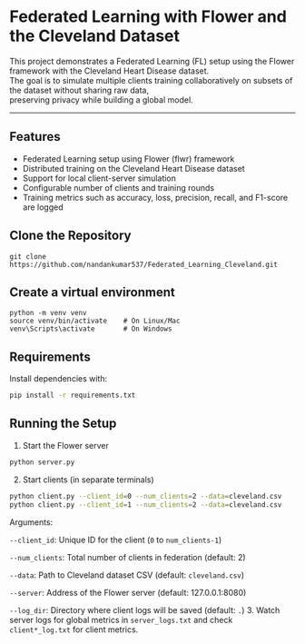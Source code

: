 # Federated Learning with Flower and the Cleveland Dataset

This project demonstrates a Federated Learning (FL) setup using the Flower framework with the Cleveland Heart Disease dataset.  
The goal is to simulate multiple clients training collaboratively on subsets of the dataset without sharing raw data,  
preserving privacy while building a global model.

---

## Features
- Federated Learning setup using Flower (flwr) framework  
- Distributed training on the Cleveland Heart Disease dataset  
- Support for local client-server simulation  
- Configurable number of clients and training rounds  
- Training metrics such as accuracy, loss, precision, recall, and F1-score are logged  

## Clone the Repository
```
git clone https://github.com/nandankumar537/Federated_Learning_Cleveland.git
```

## Create a virtual environment 
```
python -m venv venv
source venv/bin/activate    # On Linux/Mac
venv\Scripts\activate       # On Windows
```
## Requirements
Install dependencies with:  
```bash
pip install -r requirements.txt
```
## Running the Setup

1. Start the Flower server
```bash
python server.py
```
2. Start clients (in separate terminals)
```bash
python client.py --client_id=0 --num_clients=2 --data=cleveland.csv
python client.py --client_id=1 --num_clients=2 --data=cleveland.csv
```
Arguments:

```--client_id```: Unique ID for the client (```0``` to ```num_clients-1```)

```--num_clients```: Total number of clients in federation (default: 2)

```--data```: Path to Cleveland dataset CSV (default: ```cleveland.csv```)

```--server```: Address of the Flower server (default: 127.0.0.1:8080)

```--log_dir```: Directory where client logs will be saved (default: ```.```)
3. Watch server logs for global metrics in ```server_logs.txt``` and check ```client*_log.txt``` for client metrics.
